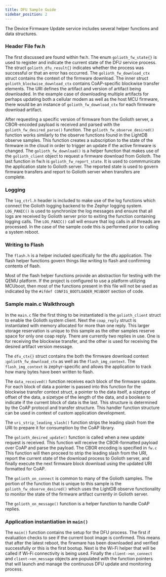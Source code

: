 ```yaml
---
title: DFU Sample Guide
sidebar_position: 2
---
```


The Device Firmware Update service includes several helper functions and data structures.  

### Header File fw.h

The first discussed are found within fw.h. The enum ```golioth_fw_state{}``` is used to register and indicate the current state of the DFU service process.  The struct ```golioth_dfu_result{}``` indicates whether the process was successful or that an error has occurred. The ```golioth_fw_download_ctx``` struct contains the context of the firmware download. The inner struct ```golioth_blockwise_download_ctx``` contains CoAP-specific blockwise transfer elements. The URI defines the artifact and version of artifact being downloaded. In the example case of downloading multiple artifacts for perhaps updating both a cellular modem as well as the host MCU firmware, there would be an instance of ```golioth_fw_download_ctx``` for each firmware download artifact.

After requesting a specific version of firmware from the Golioth server, a CBOR-encoded payload is received and parsed with the ```golioth_fw_desired_parse()``` function. The ```golioth_fw_observe_desired()``` function works similarly to the observe functions found in the LightDB observe samples.  This function creates a subscription to the state of the firmware in the cloud in order to trigger an update if the active firmware is changed.  The ```golioth_fw_download()``` is a helper function that makes use of the ```golioth_client``` object to request a firmware download from Golioth.  The last function in fw.h is ```golioth_fw_report_state```.  It is used to commmunicate the application state to Golioth server.  The reported state is used to govern firmware transfers and report to Golioth server when transfers are complete.

### Logging

The ```log_ctrl.h``` header is included to make use of the log functions which connect the Golioth logging backend to the Zephyr logging system. ```LOG_PANIC()``` is used to synchronize the log messages and ensure that all logs are received by Golioth server prior to exiting the function containing logging calls.  The ```LOG_PANIC()``` call will ensure that log calls in all threads are processed.  In the case of the sample code this is performed prior to calling a system reboot.

### Writing to Flash

The ```flash.h``` is a helper included specifically for the dfu application. The flash helper functions govern things like writing to flash and confirming contents of flash. 

Most of the flash helper functions provide an abstraction for testing with the QEMU platform. If the project is configured to use a platform utilizing MCUboot, then most of the functions present in this file will not be used as indicated by the ```#ifdef CONFIG_BOOTLOADER_MCUBOOT``` section of code.

### Sample main.c Walkthrough

In the ```main.c``` file the first thing to be instantiated is the ```golioth_client``` struct to enable the Golioth system client.  Next the ```coap_reply``` struct is instantiated with memory allocated for more than one reply.  This larger storage reservation is unique to this sample as the other samples reserve space for only one coap reply.  There are currently two replies in use.  One is for receiving the blockwise transfer, and the other is used for receiving the desired artifact version message.

The ```dfu_ctx{}``` struct contains the both the firmware download context :```golioth_fw_download_ctx``` as well as the ```flash_img_context```. The ```flash_img_context``` is zephyr-specific and allows the application to track how many bytes have been written to flash.

The ```data_received()``` function receives each block of the firmware update. For each block of data a pointer is passed into this function for the blockwise transfer context struct, a pointer to the data itself, a sizetype of offset of the data, a sizetype of the length of the data, and a boolean to indicate if the current block of data is the last.  This structure is determined by the CoAP protocol and transfer structure.  This handler function structure can be used in context of custom application development.

The ```uri_strip_leading_slash()``` function strips the leading slash from the URI to prepare it for consumption by the CoAP library.

The ```golioth_desired_update()``` function is called when a new update request is received.  This function will receive the CBOR-formatted payload over CoAP and parse the payload.  The CBOR encoding is specified in ```fw.c``` This function will then proceed to strip the leading slash from the URI, report the current state of the download process to Golioth server, and finally execute the next firmware block download using the updated URI formatted for CoAP.

The ```golioth_on_connect``` is common to many of the Golioth samples.  The portion of the function that is unique to this sample is the ```golioth_fw_observe_desired()``` which uses the LightDB observe functionality to monitor the state of the firmware artifact currently in Golioth server.

The ```golioth_on_message()``` function is a helper function to handle CoAP replies.

### Application instantiation in ```main()```

The ```main()``` function contains the setup for the DFU process.  The first if evaluation checks to see if the current boot image is confirmed.  This means that after the latest reboot, the firwmare has been downloaded and verified successfully or this is the first bootup.  Next is the Wi-Fi helper that will be called if Wi-Fi connectivity is being used. Finally the ```client->on_connect``` and ```client->on_message``` objects are populated with the function pointers that will launch and manage the continuous DFU update and monitoring process.

